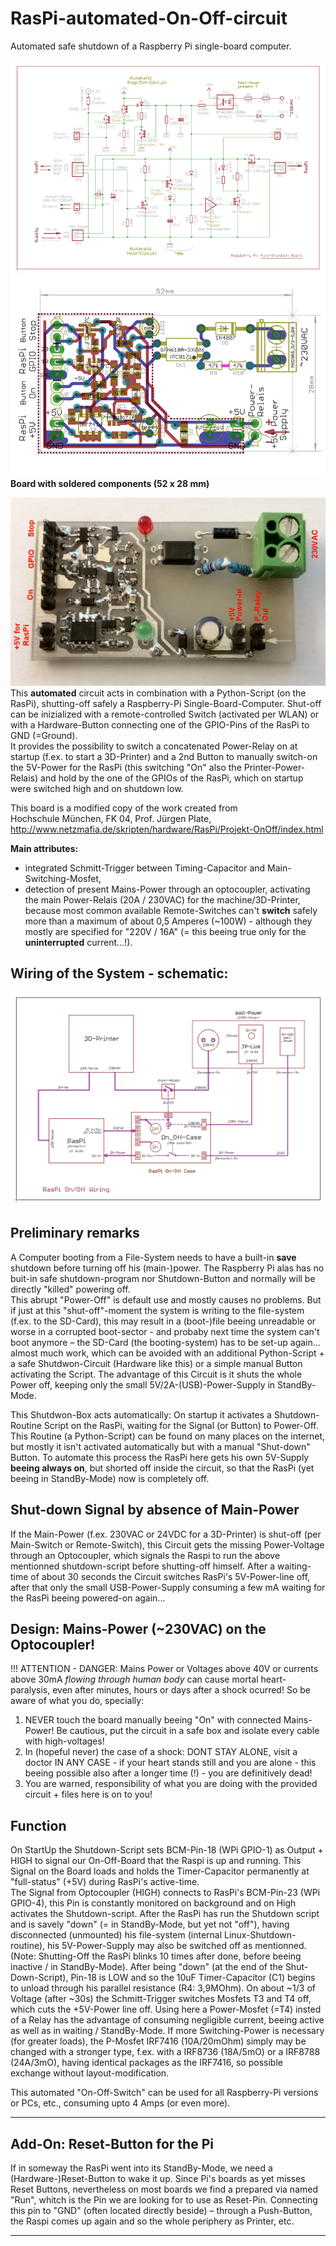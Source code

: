 # RasPi-automated-On-Off-circuit
Automated safe shutdown of a Raspberry Pi single-board computer.

![RasPi-automated-On-Off-circuit](https://raw.githubusercontent.com/nlohr1/RasPi-automated-On-Off-circuit/main/Raspi-On-Off_PMos_SMD_nl.png)
**Board with soldered components (52 x 28 mm)**  

![Raspi-On-Off_PMos_SMD_n_Foto](https://raw.githubusercontent.com/nlohr1/RasPi-automated-On-Off-circuit/main/Raspi-On-Off_PMos_SMD_n_Foto.png)
This **automated** circuit acts in combination with a Python-Script (on the RasPi), shutting-off safely a Raspberry-Pi Single-Board-Computer.
Shut-off can be inizialized with a remote-controlled Switch (activated per WLAN) or with a Hardware-Button connecting one of the GPIO-Pins
of the RasPi to GND (=Ground).  
It provides the possibility to switch a concatenated Power-Relay on at startup (f.ex. to start a 3D-Printer) and a 2nd Button to manually
switch-on the 5V-Power for the RasPi (this switching "On" also the Printer-Power-Relais) and hold by the one of the GPIOs of the RasPi,
which on startup were switched high and on shutdown low.

This board is a modified copy of the work created from  
Hochschule München, FK 04, Prof. Jürgen Plate, http://www.netzmafia.de/skripten/hardware/RasPi/Projekt-OnOff/index.html

**Main attributes:**  
- integrated Schmitt-Trigger between Timing-Capacitor and Main-Switching-Mosfet,  
- detection of present Mains-Power through an optocoupler, activating the main Power-Relais (20A / 230VAC) for the machine/3D-Printer, because most
common available Remote-Switches can't **switch** safely more than a maximum of about 0,5 Amperes (~100W) - although they mostly are specified for "220V / 16A"
(= this beeing true only for the **uninterrupted** current...!).

Wiring of the System - schematic:
---------------------------------
![Wiring-Circuit](https://github.com/nlohr1/RasPi-automated-On-Off-circuit/blob/main/RasPi-On-Off-Wiring.png)

Preliminary remarks
-------------------
A Computer booting from a File-System needs to have a built-in **save** shutdown before turning off his (main-)power.
The Raspberry Pi alas has no buit-in safe shutdown-program nor Shutdown-Button and normally will be directly "killed" powering off.  
This abrupt "Power-Off" is default use and mostly causes no problems. But if just at this "shut-off"-moment the system is writing to the file-system
(f.ex. to the SD-Card), this may result in a (boot-)file beeing unreadable or worse in a corrupted boot-sector - and probaby next time
the system can't boot anymore – the SD-Card (the booting-system) has to be set-up again... almost much work, which can be avoided
with an additional Python-Script + a safe Shutdwon-Circuit (Hardware like this) or a simple manual Button activating the Script.
The advantage of this Circuit is it shuts the whole Power off, keeping only the small 5V/2A-(USB)-Power-Supply in StandBy-Mode.

This Shutdwon-Box acts automatically: On startup it activates a Shutdown-Routine Script on the RasPi, waiting for the Signal (or Button)
to Power-Off. This Routine (a Python-Script) can be found on many places on the internet, but mostly it isn't activated automatically
but with a manual "Shut-down" Button. To automate this process the RasPi here gets his own 5V-Supply **beeing always on**, but 
shorted off inside the circuit, so that the RasPi (yet beeing in StandBy-Mode) now is completely off.

Shut-down Signal by absence of Main-Power
-----------------------------------------
If the Main-Power (f.ex. 230VAC or 24VDC for a 3D-Printer) is shut-off (per Main-Switch or Remote-Switch), this Circuit gets the missing
Power-Voltage through an Optocoupler, which signals the Raspi to run the above mentionned shutdown-script before shutting-off himself.
After a waiting-time of about 30 seconds the Circuit switches RasPi's 5V-Power-line off, after that only the small USB-Power-Supply
consuming a few mA waiting for the RasPi beeing powered-on again...

Design: Mains-Power (~230VAC) on the Optocoupler!
-------
!!! ATTENTION - DANGER: Mains Power or Voltages above 40V or currents above 30mA *flowing through human body* can cause mortal heart-paralysis,
even after minutes, hours or days after a shock ocurred! So be aware of what you do, specially:
1. NEVER touch the board manually beeing "On" with connected Mains-Power! Be cautious, put the circuit in a safe box and isolate every cable
with high-voltages!
2. In (hopeful never) the case of a shock: DONT STAY ALONE, visit a doctor IN ANY CASE - if your heart stands still and you are alone - this
beeing possible also after a longer time (!) - you are definitively dead!
3. You are warned, responsibility of what you are doing with the provided circuit + files here is on to you!

Function
--------
On StartUp the Shutdown-Script sets BCM-Pin-18 (WPi GPIO-1) as Output + HIGH to signal our On-Off-Board that the Raspi is up and running.
This Signal on the Board loads and holds the Timer-Capacitor permanently at "full-status" (+5V) during RasPi's active-time.  
The Signal from Optocoupler (HIGH) connects to RasPi's BCM-Pin-23 (WPi GPIO-4), this Pin is constantly monitored on background and
on High activates the Shutdown-script.
After the RasPi has run the Shutdown script and is savely "down" (= in StandBy-Mode, but yet not "off"), having disconnected (unmounted)
his file-system (internal Linux-Shutdown-routine), his 5V-Power-Supply may also be switched off as mentionned. (Note: Shutting-Off the
RasPi blinks 10 times after done, before beeing inactive / in StandBy-Mode).
After being "down" (at the end of the Shut-Down-Script), Pin-18 is LOW and so the 10uF Timer-Capacitor (C1) begins to unload through
his parallel resistance (R4: 3,9MOhm). On about ~1/3 of Voltage (after ~30s) the Schmitt-Trigger switches Mosfets T3 and T4 off,
which cuts the +5V-Power line off. Using here a Power-Mosfet (=T4) insted of a Relay has the advantage of consuming negligible current,
beeing active as well as in waiting / StandBy-Mode.
If more Switching-Power is necessary (for greater loads), the P-Mosfet IRF7416 (10A/20mOhm) simply may be changed with a stronger type,
f.ex. with a IRF8736 (18A/5mO) or a IRF8788 (24A/3mO), having identical packages as the IRF7416, so possible exchange without
layout-modification.

This automated "On-Off-Switch" can be used for all Raspberry-Pi versions or PCs, etc., consuming upto 4 Amps (or even more).  

---------------------------------------------------------------------------------------------------------------------
Add-On: Reset-Button for the Pi
-------------------------------
If in someway the RasPi went into its StandBy-Mode, we need a (Hardware-)Reset-Button to wake it up. Since Pi's boards as yet misses
Reset Buttons, nevertheless on most boards we find a prepared via named "Run", whitch is the Pin we are looking for to use as Reset-Pin.
Connecting this pin to "GND" (often located directly beside) – through a Push-Button, the Raspi comes up again and so the
whole periphery as Printer, etc.  

---------------------------------------------------------------------------------------------------------------------
